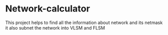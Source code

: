 # Network-calculator
This project helps to find all the information about network and its netmask it also subnet the network into VLSM and FLSM
